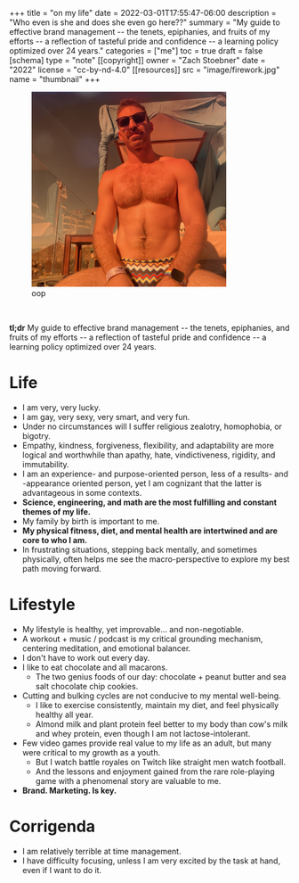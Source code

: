 +++
title = "on my life"
date = 2022-03-01T17:55:47-06:00
description = "Who even is she and does she even go here??"
summary = "My guide to effective brand management -- the tenets, epiphanies, and fruits of my efforts -- a reflection of tasteful pride and confidence -- a learning policy optimized over 24 years."
categories = ["me"]
toc = true
draft = false
[schema]
  type = "note"
[[copyright]]
  owner = "Zach Stoebner"
  date = "2022"
  license = "cc-by-nd-4.0"
[[resources]]
  src = "image/firework.jpg"
  name = "thumbnail"
+++

<figure>
<img src="image/titties.jpeg" alt="Zach Stoebner, at Mantamar in Puerto Vallarta" style="width:350px;height:350px"/> 
<figcaption>oop</figcaption>
</figure>
<br>

**tl;dr** My guide to effective brand management -- the tenets, epiphanies, and fruits of my efforts -- a reflection of tasteful pride and confidence -- a learning policy optimized over 24 years. 

# Life
- I am very, very lucky. 
- I am gay, very sexy, very smart, and very fun.
- Under no circumstances will I suffer religious zealotry, homophobia, or bigotry.
- Empathy, kindness, forgiveness, flexibility, and adaptability are more logical and worthwhile than apathy, hate, vindictiveness, rigidity, and immutability.
- I am an experience- and purpose-oriented person, less of a results- and -appearance oriented person, yet I am cognizant that the latter is advantageous in some contexts.
- <strong>Science, engineering, and math are the most fulfilling and constant themes of my life.</strong>
- My family by birth is important to me. 
- <strong>My physical fitness, diet, and mental health are intertwined and are core to who I am.</strong>
- In frustrating situations, stepping back mentally, and sometimes physically, often helps me see the macro-perspective to explore my best path moving forward. 

# Lifestyle
- My lifestyle is healthy, yet improvable... and non-negotiable.
- A workout + music / podcast is my critical grounding mechanism, centering meditation, and emotional balancer.
- I don't have to work out every day.
- I like to eat chocolate and all macarons.
	- The two genius foods of our day: chocolate + peanut butter and sea salt chocolate chip cookies.
- Cutting and bulking cycles are not conducive to my mental well-being. 
	- I like to exercise consistently, maintain my diet, and feel physically healthy all year.
	- Almond milk and plant protein feel better to my body than cow's milk and whey protein, even though I am not lactose-intolerant.
- Few video games provide real value to my life as an adult, but many were critical to my growth as a youth.
	- But I watch battle royales on Twitch like straight men watch football. 
	- And the lessons and enjoyment gained from the rare role-playing game with a phenomenal story are valuable to me. 
- <strong>Brand. Marketing. Is key.</strong>

# Corrigenda
- I am relatively terrible at time management.
- I have difficulty focusing, unless I am very excited by the task at hand, even if I want to do it. 
